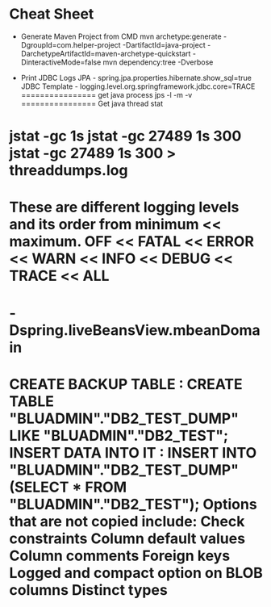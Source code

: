 # Cheat Sheet 

- Generate Maven Project from CMD
 mvn archetype:generate -DgroupId=com.helper-project -DartifactId=java-project -DarchetypeArtifactId=maven-archetype-quickstart -DinteractiveMode=false
 mvn dependency:tree -Dverbose

- Print JDBC Logs
JPA - spring.jpa.properties.hibernate.show_sql=true
JDBC Template - logging.level.org.springframework.jdbc.core=TRACE
================
get java process
jps -l -m -v
================
Get java thread stat 

jstat -gc <java thread pid> 1s <iteration>
jstat -gc 27489 1s 300
jstat -gc 27489 1s 300 > threaddumps.log
================
These are different logging levels and its order from minimum << maximum.
OFF << FATAL << ERROR << WARN << INFO << DEBUG << TRACE << ALL
================
-Dspring.liveBeansView.mbeanDomain
================
CREATE BACKUP TABLE : 
    CREATE TABLE "BLUADMIN"."DB2_TEST_DUMP" LIKE "BLUADMIN"."DB2_TEST";
INSERT DATA INTO IT :
    INSERT INTO "BLUADMIN"."DB2_TEST_DUMP" (SELECT * FROM "BLUADMIN"."DB2_TEST");
Options that are not copied include:
    Check constraints
    Column default values
    Column comments
    Foreign keys
    Logged and compact option on BLOB columns
    Distinct types
================
